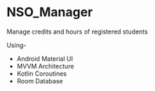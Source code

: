 # NSO_Manager
Manage credits and hours of registered students

Using-
- Android Material UI
- MVVM Architecture
- Kotlin Coroutines
- Room Database
